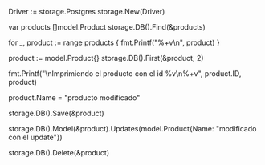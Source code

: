 Driver := storage.Postgres
storage.New(Driver)

var products []model.Product
storage.DB().Find(&products)

for _, product := range products {
    fmt.Printf("%+v\n", product)
}

product := model.Product{}
storage.DB().First(&product, 2)

fmt.Printf("\nImprimiendo el producto con el id %v\n%+v", product.ID, product)

product.Name = "producto modificado"

storage.DB().Save(&product)

storage.DB().Model(&product).Updates(model.Product{Name: "modificado con el update"})

storage.DB().Delete(&product)